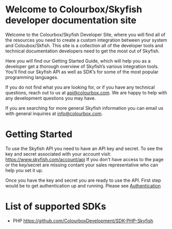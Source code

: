 # Welcome to Colourbox/Skyfish developer documentation site

Welcome to the Colourbox/Skyfish Developer Site, where you will find all of the resources you need to create a custom integration between your system and Coloubox/Skfish. This site is a collection all of the developer tools and technical documentation developers need to get the most out of Skyfish.

Here you will find our Getting Started Guide, which will help you as a developer get a thorough overview of Skyfish’s various integration tools. You’ll find our Skyfish API as well as SDK’s for some of the most popular programming languages.

If you do not find what you are looking for, or if you have any technical questions, reach out to us at api@colourbox.com. We are happy to help with any development questions you may have.

If you are searching for more general Skyfish information you can email us with general inquiries at info@colourbox.com.

# Getting Started
To use the Skyfish API you need to have an API key and secret. To see the key and secret associated with your account visit: https://www.skyfish.com/account/api
If you don't have access to the page or the key/secret are  missing contant your sales representative who can help you set it up. 

Once you have the key and secret you are ready to use the API. First step would be to get authentication up and running. Please see [Authentication](/authentication)

# List of supported SDKs
- PHP https://github.com/ColourboxDevelopment/SDK-PHP-Skyfish

